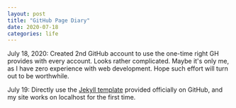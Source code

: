 ```yaml
---
layout: post
title: "GitHub Page Diary"
date: 2020-07-18
categories: life
---
```


July 18, 2020: Created 2nd GitHub account to use the one-time right GH provides with every account.
Looks rather complicated. Maybe it's only me, as I have zero experience with web development.
Hope such effort will turn out to be worthwhile.

July 19: Directly use the [Jekyll template](https://github.com/jekyll/example) provided officially on GitHub, and my site works on localhost for the first time.
